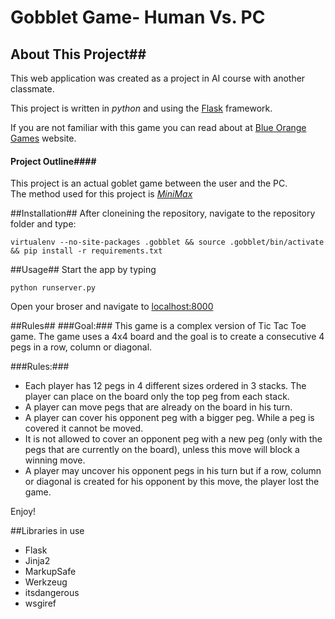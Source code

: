 # Gobblet Game- Human Vs. PC #

## About This Project##
This web application was created as a project in AI course with another classmate.  

This project is written in *python* and using the [Flask](http://flask.pocoo.org) framework.

If you are not familiar with this game you can read about at [Blue Orange Games](http://en.whttp://www.blueorangegames.com/index.php/games/gobblet) website.

#### Project Outline####
This project is an actual goblet game between the user and the PC.  
The method used for this project is [*MiniMax*](http://en.wikipedia.org/wiki/Bahttp://en.wikipedia.org/wiki/Minimax)

##Installation##
After cloneining the repository, navigate to the repository folder and type:
```
virtualenv --no-site-packages .gobblet && source .gobblet/bin/activate && pip install -r requirements.txt
```
##Usage##
Start the app by typing 
```
python runserver.py
```
Open your broser and navigate to [localhost:8000](http://localhost:8000)

##Rules##
###Goal:###
This game is a complex version of Tic Tac Toe game. The game uses a 4x4 board and the goal is to create a consecutive 4 pegs in a row, column or diagonal.

###Rules:###
* Each player has 12 pegs in 4 different sizes ordered in 3 stacks. The player can place on the board only the top peg from each stack.
* A player can move pegs that are already on the board in his turn.
* A player can cover his opponent peg with a bigger peg. While a peg is covered it cannot be moved. 
* It is not allowed to cover an opponent peg with a new peg (only with the pegs that are currently on the board), unless this move will block a winning move.
* A player may uncover his opponent pegs in his turn but if a row, column or diagonal is created for his opponent by this move, the player lost the game.

Enjoy!


##Libraries in use
* Flask
* Jinja2
* MarkupSafe
* Werkzeug
* itsdangerous
* wsgiref
